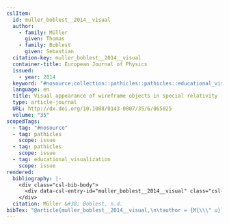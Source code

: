 ```yaml
---
cslItem:
  id: muller_boblest__2014__visual
  author:
    - family: Müller
      given: Thomas
    - family: Boblest
      given: Sebastian
  citation-key: muller_boblest__2014__visual
  container-title: European Journal of Physics
  issued:
    - year: 2014
  keyword: "#nosource;collection::pathicles::pathicles::educational_visualization"
  language: en
  title: Visual appearance of wireframe objects in special relativity
  type: article-journal
  URL: http://dx.doi.org/10.1088/0143-0807/35/6/065025
  volume: "35"
scopedTags:
  - tag: "#nosource"
  - tag: pathicles
    scope: issue
  - tag: pathicles
    scope: issue
  - tag: educational_visualization
    scope: issue
rendered:
  bibliography: |-
    <div class="csl-bib-body">
      <div data-csl-entry-id="muller_boblest__2014__visual" class="csl-entry">Müller, T., &#38; Boblest, S. n.d.. Visual appearance of wireframe objects in special relativity. <i>European Journal of Physics</i>, <i>35</i>. http://dx.doi.org/10.1088/0143-0807/35/6/065025</div>
    </div>
  citation: Müller &#38; Boblest, n.d.
bibTex: "@article{muller_boblest__2014__visual,\n\tauthor = {M{\\\" u}ller, Thomas and Boblest, Sebastian},\n\tjournal = {European Journal of Physics},\n\ttitle = {Visual appearance of wireframe objects in special relativity},\n\thowpublished = {http://dx.doi.org/10.1088/0143-0807/35/6/065025},\n\tvolume = {35},\n}\n\n"
---
```

